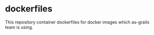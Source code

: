# dockerfiles
This repository container dockerfiles for docker images which as-grails team is using.
